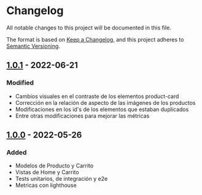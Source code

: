 # Changelog

All notable changes to this project will be documented in this file.

The format is based on [Keep a Changelog](https://keepachangelog.com/en/1.0.0/),
and this project adheres to [Semantic Versioning](https://semver.org/spec/v2.0.0.html).

## [1.0.1] - 2022-06-21

### Modified

-   Cambios visuales en el contraste de los elementos product-card
-   Corrección en la relación de aspecto de las imágenes de los productos
-   Modificaciones en los id's de los elementos que estaban duplicados
-   Entre otras modificaciones para mejorar las métricas


## [1.0.0] - 2022-05-26

### Added

-   Modelos de Producto y Carrito
-   Vistas de Home y Carrito
-   Tests unitarios, de integración y e2e
-   Metricas con lighthouse

[unreleased]: https://github.com/frlp-utn-ingsoft/shopp/compare/v1.0.0...HEAD
[1.0.1]: https://github.com/juanbautistarod/shopp/releases/tag/v1.0.0-beta
[1.0.0]: https://github.com/frlp-utn-ingsoft/shopp/releases/tag/v1.0.0-beta